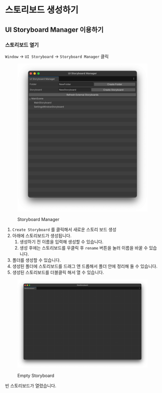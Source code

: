 # 스토리보드 생성하기

## UI Storyboard Manager 이용하기

### 스토리보드 열기

`Window` -> `UI Storyboard` -> `Storyboard Manager` 클릭

<figure><img src="../../../.gitbook/assets/Storyboard7.png" alt=""><figcaption><p>Storyboard Manager</p></figcaption></figure>

1. `Create Storyboard` 를 클릭해서 새로운 스토리 보드 생성
2. 아래에 스토리보드가 생성됩니다.
   1. 생성하기 전 이름을 입력해 생성할 수 있습니다.
   2. 생성 후에는 스토리보드를 우클릭 후 `rename` 버튼을 눌러 이름을 바꿀 수 있습니다.
3. 폴더를 생성할 수 있습니다.
4. 생성된 폴더에 스토리보드를 드래그 앤 드롭해서 폴더 안에 정리해 둘 수 있습니다.
5. 생성된 스토리보드를 더블클릭 해서 열 수 있습니다.

<figure><img src="../../../.gitbook/assets/Storyboard5.png" alt=""><figcaption><p>Empty Storyboard</p></figcaption></figure>

빈 스토리보드가 열렸습니다.
